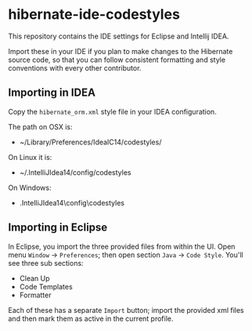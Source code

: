 # hibernate-ide-codestyles

This repository contains the IDE settings for Eclipse and Intellij IDEA.

Import these in your IDE if you plan to make changes to the Hibernate source code,
so that you can follow consistent formatting and style conventions with every
other contributor.

## Importing in IDEA

Copy the `hibernate_orm.xml` style file in your IDEA configuration.

The path on OSX is:
 - ~/Library/Preferences/IdeaIC14/codestyles/

On Linux it is:
 - ~/.IntelliJIdea14/config/codestyles

On Windows:
 - <User home>\.IntelliJIdea14\config\codestyles

## Importing in Eclipse

In Eclipse, you import the three provided files from within the UI.
Open menu `Window` -> `Preferences`; then open section `Java` -> `Code Style`.
You'll see three sub sections:
 - Clean Up
 - Code Templates
 - Formatter

Each of these has a separate `Import` button; import the provided xml files
and then mark them as active in the current profile.

